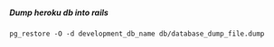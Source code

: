 
##### Dump heroku db into rails <br>
`pg_restore -O -d development_db_name db/database_dump_file.dump`
